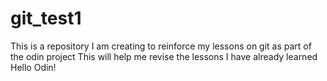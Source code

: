 # git_test1
This is a repository I am creating to reinforce my lessons on git as part of the odin project
This will help me revise the lessons I have already learned
Hello Odin!
